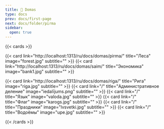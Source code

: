 ```yaml
---
title: 💭 Domas
type: docs
prev: docs/first-page
next: docs/folder/pirma
sidebar:
  open: true
---
```


{{< cards >}}

{{< card link="http://localhost:1313/ru/docs/domas/pirma/" title="Леса" image="forest.jpg" subtitle="" >}}
{{< card link="http://localhost:1313/ru/docs/domas/saim/" title="Экономика" image="bank1.jpg" subtitle="" >}}

{{< card link="http://localhost:1313/ru/docs/domas/riga/" title="Рига" image="riga.jpg" subtitle="" >}}
{{< card link="/" title="Административное деление" image="iedalījums.png" subtitle="" >}}
{{< card link="/" title="Язык" image="valoda.jpg" subtitle="" >}}
{{< card link="/" title="Флаг" image="karogs.jpg" subtitle="" >}}
{{< card link="/" title="Праздники" image="lvsvetki.jpg" subtitle="" >}}
{{< card link="/" title="Водоёмы" image="upe.jpg" subtitle="" >}}




{{< /cards >}}
